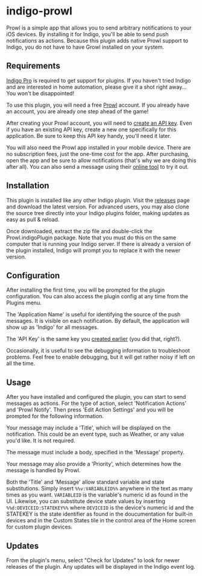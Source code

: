 # indigo-prowl

Prowl is a simple app that allows you to send arbitrary notifications to your iOS devices.
By installing it for Indigo, you'll be able to send push notifications as actions.  Because
this plugin adds native Prowl support to Indigo, you do not have to have Growl installed on
your system.

## Requirements

[Indigo Pro](https://www.indigodomo.com) is required to get support for plugins.  If you
haven't tried Indigo and are interested in home automation, please give it a shot right
away...  You won't be disappointed!

To use this plugin, you will need a free [Prowl](http://www.prowlapp.com/) account.  If you
already have an account, you are already one step ahead of the game!

After creating your Prowl account, you will need to
[create an API key](https://www.prowlapp.com/api_settings.php).  Even if you have an
existing API key, create a new one specifically for this application.  Be sure to keep this
API key handy, you'll need it later.

You will also need the Prowl app installed in your mobile device.  There are no
subscription fees, just the one-time cost for the app.  After purchasing, open the app and
be sure to allow notifications (that's why we are doing this after all).  You can also send
a message using their [online tool](https://www.prowlapp.com/add_notification.php) to try
it out.

## Installation

This plugin is installed like any other Indigo plugin.  Visit the
[releases](https://github.com/jheddings/indigo-prowl/releases) page and download the latest
version.  For advanced users, you may also clone the source tree directly into your Indigo
plugins folder, making updates as easy as pull & reload.

Once downloaded, extract the zip file and double-click the Prowl.indigoPlugin package.
Note that you must do this on the same computer that is running your Indigo server.  If
there is already a version of the plugin installed, Indigo will prompt you to replace it
with the newer version.

## Configuration

After installing the first time, you will be prompted for the plugin configuration.  You
can also access the plugin config at any time from the Plugins menu.

The 'Application Name' is useful for identifying the source of the push messages.  It is
visible on each notification.  By default, the application will show up as 'Indigo' for all
messages.

The 'API Key' is the same key you
[created earlier](https://www.prowlapp.com/api_settings.php) (you did that, right?).

Occasionally, it is useful to see the debugging information to troubleshoot problems.  Feel
free to enable debugging, but it will get rather noisy if left on all the time.

## Usage

After you have installed and configured the plugin, you can start to send messages as
actions.  For the type of action, select 'Notification Actions' and 'Prowl Notify'.  Then
press 'Edit Action Settings' and you will be prompted for the following information.

Your message may include a 'Title', which will be displayed on the notification.  This
could be an event type, such as Weather, or any value you'd like.  It is not required.

The message must include a body, specified in the 'Message' property.

Your message may also provide a 'Priority', which determines how the message is handled by
Prowl.

Both the 'Title' and 'Message' allow standard variable and state substitutions.  Simply
insert `%%v:VARIABLEID%%` anywhere in the text as many times as you want. `VARIABLEID` is
the variable's numeric id as found in the UI. Likewise, you can substitute device state
values by inserting `%%d:DEVICEID:STATEKEY%%` where `DEVICEID` is the device's numeric id
and the STATEKEY is the state identifier as found in the doucumentation for built-in
devices and in the Custom States tile in the control area of the Home screen for custom
plugin devices.

## Updates

From the plugin's menu, select "Check for Updates" to look for newer releases of the
plugin.  Any updates will be displayed in the Indigo event log.
